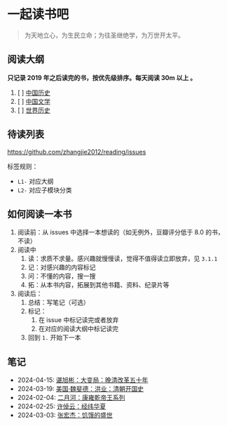 # 一起读书吧

> 为天地立心，为生民立命；为往圣继绝学，为万世开太平。

## 阅读大纲

**只记录 2019 年之后读完的书，按优先级排序。每天阅读 30m 以上 。**

1. [ ] [中国历史](./chinese-history/中国历史-entry.md)
2. [ ] [中国文学](./chinese-literature/中国文学-entry.md)
3. [ ] [世界历史](./world-history/世界历史-entry.md)

## 待读列表

<https://github.com/zhangjie2012/reading/issues>

标签规则：

- `L1-` 对应大纲
- `L2-` 对应子模块分类

## 如何阅读一本书

1. 阅读前：从 issues 中选择一本想读的（如无例外，豆瓣评分低于 8.0 的书，不读）
2. 阅读中
   1. 读：求质不求量。感兴趣就慢慢读，觉得不值得读立即放弃，见 `3.1.1`
   2. 记：对感兴趣的内容标记
   3. 问：不懂的内容，搜一搜
   4. 拓：从本书内容，拓展到其他书籍、资料、纪录片等
3. 阅读后：
   1. 总结：写笔记（可选）
   2. 标记：
      1. 在 issue 中标记读完或者放弃
      2. 在对应的阅读大纲中标记读完
   3. 回到 `1.` 开始下一本

## 笔记

- 2024-04-15: [谌旭彬：大变局：晚清改革五十年](chinese-history/谌旭彬-大变局.md)
- 2024-03-19: [美国·魏斐德：洪业：清朝开国史](chinese-history/魏斐德-洪业-清朝开国史.md)
- 2024-02-04: [二月河：康雍乾帝王系列](chinese-history/二月河-康雍乾系列.md)
- 2024-02-25: [许倬云：经纬华夏](chinese-history/许倬云-经纬华夏.md)
- 2024-03-03: [张宏杰：饥饿的盛世](chinese-history/张宏杰-饥饿的盛世.md)
